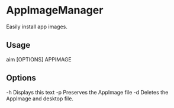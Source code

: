 # AppImageManager
Easily install app images.


## Usage
aim [OPTIONS] APPIMAGE

## Options
  -h    Displays this text
  -p    Preserves the AppImage file
  -d    Deletes the AppImage and desktop file.
